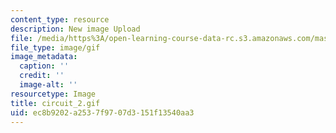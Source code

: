 ```yaml
---
content_type: resource
description: New image Upload
file: /media/https%3A/open-learning-course-data-rc.s3.amazonaws.com/mas-962-special-topics-new-textiles-spring-2010/ec8b9202a2537f9707d3151f13540aa3_circuit_2.gif
file_type: image/gif
image_metadata:
  caption: ''
  credit: ''
  image-alt: ''
resourcetype: Image
title: circuit_2.gif
uid: ec8b9202-a253-7f97-07d3-151f13540aa3
---
```

